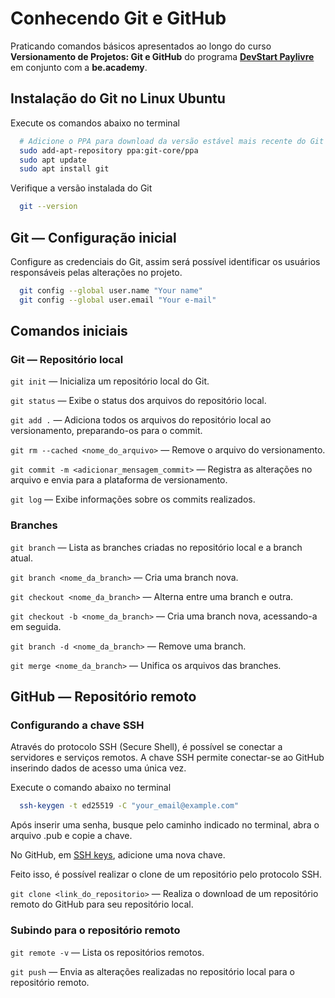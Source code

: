 # Conhecendo Git e GitHub

Praticando comandos básicos apresentados ao longo do curso **Versionamento de Projetos: Git e GitHub** do programa **[DevStart Paylivre](https://www.beacademy.com.br/devstartpaylivre/)** em conjunto com a **be.academy**.

## Instalação do Git no Linux Ubuntu
Execute os comandos abaixo no terminal
```bash
  # Adicione o PPA para download da versão estável mais recente do Git
  sudo add-apt-repository ppa:git-core/ppa
  sudo apt update
  sudo apt install git
```

Verifique a versão instalada do Git
```bash
  git --version
```

## Git — Configuração inicial
Configure as credenciais do Git, assim será possível identificar os usuários responsáveis pelas alterações no projeto.
```bash
  git config --global user.name "Your name"
  git config --global user.email "Your e-mail"
```

## Comandos iniciais
### Git — Repositório local
`git init` — Inicializa um repositório local do Git.

`git status` — Exibe o status dos arquivos do repositório local.

`git add .` — Adiciona todos os arquivos do repositório local ao versionamento, preparando-os para o commit.

`git rm --cached <nome_do_arquivo>` — Remove o arquivo do versionamento.

`git commit -m <adicionar_mensagem_commit>` — Registra as alterações no arquivo e envia para a plataforma de versionamento.

`git log` — Exibe informações sobre os commits realizados.

### Branches
`git branch` — Lista as branches criadas no repositório local e a branch atual.

`git branch <nome_da_branch>` — Cria uma branch nova.

`git checkout <nome_da_branch>` — Alterna entre uma branch e outra.

`git checkout -b <nome_da_branch>` — Cria uma branch nova, acessando-a em seguida.

`git branch -d <nome_da_branch>` — Remove uma branch.

`git merge <nome_da_branch>` — Unifica os arquivos das branches.

## GitHub — Repositório remoto
### Configurando a chave SSH
Através do protocolo SSH (Secure Shell), é possível se conectar a servidores e serviços remotos. A chave SSH permite conectar-se ao GitHub inserindo dados de acesso uma única vez.

Execute o comando abaixo no terminal

```bash
  ssh-keygen -t ed25519 -C "your_email@example.com"
```
Após inserir uma senha, busque pelo caminho indicado no terminal, abra o arquivo .pub e copie a chave.

No GitHub, em [SSH keys](https://github.com/settings/keys), adicione uma nova chave.

Feito isso, é possível realizar o clone de um repositório pelo protocolo SSH.

`git clone <link_do_repositorio>` — Realiza o download de um repositório remoto do GitHub para seu repositório local.

### Subindo para o repositório remoto
`git remote -v` — Lista os repositórios remotos.

`git push` — Envia as alterações realizadas no repositório local para o repositório remoto.